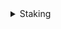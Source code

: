 <details>

  <summary> Staking </summary>

| Project                                       | Wallet - Acc        | Notes | Notes | Notes |
| :------------------------------------         |     :---            |  ---: |  ---: |  ---: |
| [Aigisos  DefiGeek](https://www.youtube.com/watch?v=PCYosQIXQeQ) || [Aigisos Twitter](https://x.com/aigisos) | [Aigisos Medium](https://aigisos.medium.com/aigisos-genesis-rolldrop-8de869192404) |
| [Aigisos Discord](https://discord.gg/eECqtybMGZ) check | 01_Main_Acc-3   |     |       |       |
|                                               |                     |       |       |       |

</details>

